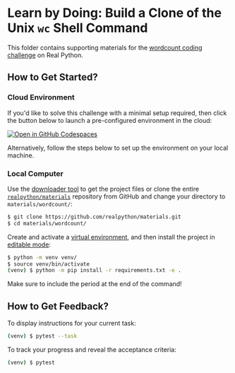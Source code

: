 # Learn by Doing: Build a Clone of the Unix `wc` Shell Command

This folder contains supporting materials for the [wordcount coding challenge](https://realpython.com/courses/wordcount/) on Real Python.

## How to Get Started?

### Cloud Environment

If you'd like to solve this challenge with a minimal setup required, then click the button below to launch a pre-configured environment in the cloud:

[![Open in GitHub Codespaces](https://github.com/codespaces/badge.svg)](https://codespaces.new/realpython/materials?quickstart=1&devcontainer_path=.devcontainer%2Fwordcount%2Fdevcontainer.json)

Alternatively, follow the steps below to set up the environment on your local machine.

### Local Computer

Use the [downloader tool](https://realpython.github.io/gh-download/?url=https%3A%2F%2Fgithub.com%2Frealpython%2Fmaterials%2Ftree%2Fmaster%2Fwordcount) to get the project files or clone the entire [`realpython/materials`](https://github.com/realpython/materials) repository from GitHub and change your directory to `materials/wordcount/`:

```sh
$ git clone https://github.com/realpython/materials.git
$ cd materials/wordcount/
```

Create and activate a [virtual environment](https://realpython.com/python-virtual-environments-a-primer/), and then install the project in [editable mode](https://setuptools.pypa.io/en/latest/userguide/development_mode.html):

```sh
$ python -m venv venv/
$ source venv/bin/activate
(venv) $ python -m pip install -r requirements.txt -e .
```

Make sure to include the period at the end of the command!

## How to Get Feedback?

To display instructions for your current task:

```sh
(venv) $ pytest --task
```

To track your progress and reveal the acceptance criteria:

```sh
(venv) $ pytest
```
